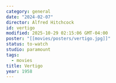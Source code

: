 ```yaml
---
category: general
date: "2024-02-07"
director: Alfred Hitchcock
id: vertigo
modified: 2025-10-29 02:15:06 GMT-04:00
poster: "[[movies/posters/vertigo.jpg]]"
status: to-watch
studio: paramount
tags:
  - movies
title: Vertigo
year: 1958
---
```

